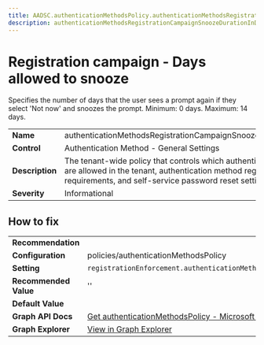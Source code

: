 ```yaml
---
title: AADSC.authenticationMethodsPolicy.authenticationMethodsRegistrationCampaignSnoozeDurationInDays
description: authenticationMethodsRegistrationCampaignSnoozeDurationInDays - Registration campaign - Days allowed to snooze
---
```


# Registration campaign - Days allowed to snooze

Specifies the number of days that the user sees a prompt again if they select 'Not now' and snoozes the prompt. Minimum: 0 days. Maximum: 14 days.

| | |
|-|-|
| **Name** | authenticationMethodsRegistrationCampaignSnoozeDurationInDays |
| **Control** | Authentication Method - General Settings |
| **Description** | The tenant-wide policy that controls which authentication methods are allowed in the tenant, authentication method registration requirements, and self-service password reset settings. |
| **Severity** | Informational |



## How to fix
| | |
|-|-|
| **Recommendation** |  |
| **Configuration** | policies/authenticationMethodsPolicy |
| **Setting** | `registrationEnforcement.authenticationMethodsRegistrationCampaign.snoozeDurationInDays` |
| **Recommended Value** | '' |
| **Default Value** |  |
| **Graph API Docs** | [Get authenticationMethodsPolicy - Microsoft Graph v1.0 - Microsoft Learn](https://learn.microsoft.com/en-us/graph/api/authenticationmethodspolicy-get) |
| **Graph Explorer** | [View in Graph Explorer](https://developer.microsoft.com/en-us/graph/graph-explorer?request=policies/authenticationMethodsPolicy&method=GET&version=beta&GraphUrl=https://graph.microsoft.com) |


